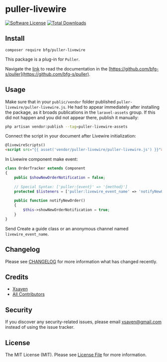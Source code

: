# puller-livewire

[![Software License](https://img.shields.io/badge/license-MIT-brightgreen.svg?style=flat-square)](LICENSE.md)
[![Total Downloads](https://img.shields.io/packagist/dt/bfg/puller-livewire.svg?style=flat-square)](https://packagist.org/packages/bfg-s/puller-livewire)

## Install
`composer require bfg/puller-livewire`

This package is a plug-in for `Puller`. 

Navigate the [link](https://github.com/bfg-s/puller) to read the documentation 
in the [https://github.com/bfg-s/puller](https://github.com/bfg-s/puller).

## Usage
Make sure that in your `public/vendor` folder published `puller-livewire/puller-livewire.js`.
He had to appear immediately after installing the package,
as it broads publications in the `laravel-assets` group.
If this did not happen and you did not appear there, publish it manually:
```bash
php artisan vendor:publish --tag=puller-livewire-assets
```
Connect the script in your document after Livewire initialization:
```html
@livewireScripts()
<script src="{{ asset('vendor/puller-livewire/puller-livewire.js') }}"></script>
```
In Livewire component make event:
```php
class OrderTracker extends Component
{
    public $showNewOrderNotification = false;
 
    // Special Syntax: ['puller:{event}' => '{method}']
    protected $listeners = ['puller:livewire_event_name' => 'notifyNewOrder'];
 
    public function notifyNewOrder()
    {
        $this->showNewOrderNotification = true;
    }
}
```
Send Create a guide class or an anonymous channel named `livewire_event_name`.

## Changelog
Please see [CHANGELOG](CHANGELOG.md) for more information what has changed recently.

## Credits

- [Xsaven](https://github.com/bfg-s)
- [All Contributors](https://github.com/bfg-s/puller-livewire/contributors)

## Security
If you discover any security-related issues, please email xsaven@gmail.com instead of using the issue tracker.

## License
The MIT License (MIT). Please see [License File](/LICENSE.md) for more information.
